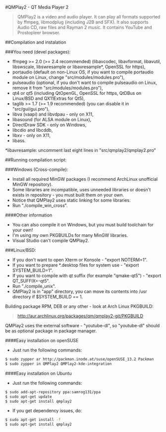 #QMPlay2 - QT Media Player 2

>QMPlay2 is a video and audio player. It can play all formats supported by ffmpeg, libmodplug (including J2B and SFX). It also supports Audio CD, raw files and Rayman 2 music. It contains YouTube and Prostopleer browser.

##Compilation and instalation

###You need (devel packages):

- ffmpeg >= 2.0 (>= 2.4 recommended) (libavcodec, libavformat, libavutil, libswscale, libswresample or libavresample\*, OpenSSL for https),
- portaudio (default on non-Linux OS, if you want to compile portaudio module on Linux, change "src/modules/modules.pro"),
- pulseaudio (optional, if you don't want to compile pulseaudio on Linux, remove it from "src/modules/modules.pro"),
- qt4 or qt5 (including QtOpenGL, OpenSSL for https, QtDBus on Linux/BSD and QX11Extras for Qt5),
- taglib >= 1.7 (>= 1.9 recommended) (you can disable it in "src/gui/gui.pro"),
- libva (vaapi) and libvdpau - only on X11,
- libasound (for ALSA module on Linux),
- DirectDraw SDK - only on Windows,
- libcdio and libcddb,
- libxv - only on X11,
- libass.

\*libavresample: uncomment last eight lines in "src/qmplay2/qmplay2.pro"

##Running compilation script:

###Windows (Cross-compile):

- Install all required MinGW packages (I recommend ArchLinux unofficial MinGW repository).
- Some libraries are incompatible, uses unneeded libraries or doesn't exists in repository - you must built them on your own.
- Notice that QMPlay2 uses static linking for some libraries.
- Run "./compile_win_cross".

####Other information

- You can also compile it on Windows, but you must build toolchain for your own!
- I'm using my own PKGBUILDs for many MinGW libraries.
- Visual Studio can't compile QMPlay2.

###Linux/BSD:

- If you don't want to open Xterm or Konsole - "export NOTERM=1".
- If you want to prepare *.desktop files for system use - "export SYSTEM_BUILD=1".
- If you want to compile with qt suffix (for example "qmake-qt5") - "export QT_SUFFIX=-qt5".
- Run "./compile_unix".
- QMPlay2 is in "app" directory, you can move its contents into /usr directory if $SYSTEM_BUILD == 1.

Building package RPM, DEB or any other - look at Arch Linux PKGBUILD:
>http://aur.archlinux.org/packages/qm/qmplay2-git/PKGBUILD

QMPlay2 uses the external software - "youtube-dl", so "youtube-dl" should be as optional package in package manager.

####Easy installation on openSUSE

- Just run the following commands:
```sh
$ sudo zypper ar http://packman.inode.at/suse/openSUSE_13.2 Packman
$ sudo zypper in QMPlay2 QMPlay2-kde-integration
```

####Easy installation on Ubuntu

- Just run the following commands:
```sh
$ sudo add-apt-repository ppa:samrog131/ppa
$ sudo apt-get update
$ sudo apt-get install qmplay2
```
- If you get dependency issues, do:
```sh
$ sudo apt-get install -f
$ sudo apt-get install qmplay2
```
